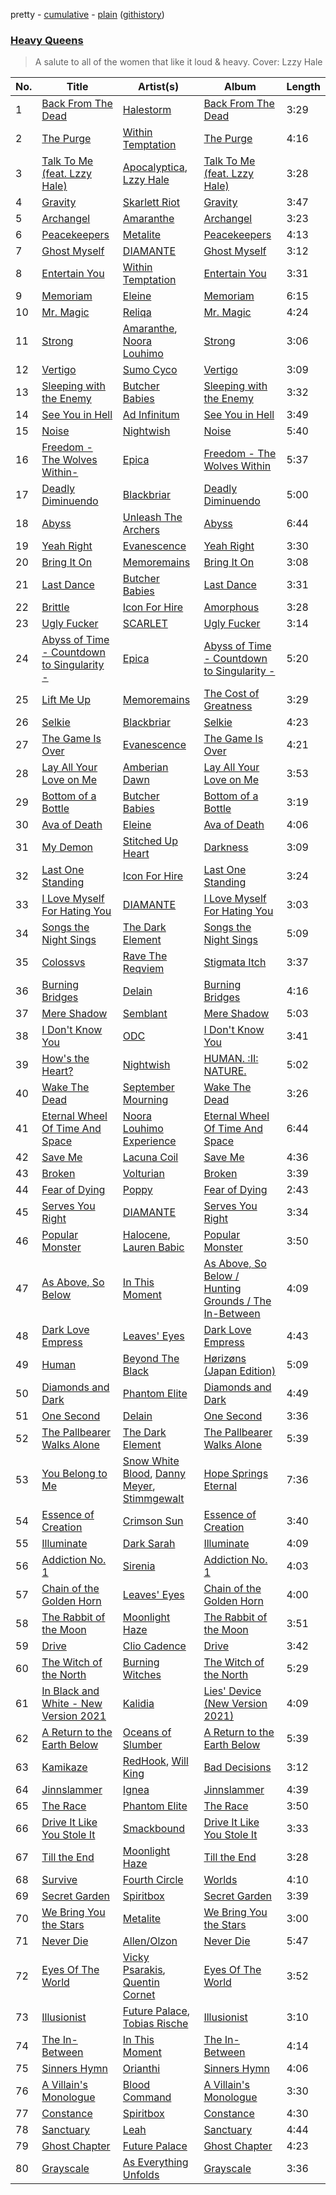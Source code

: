 pretty - [cumulative](/playlists/cumulative/Heavy%20Queens.md) - [plain](/playlists/plain/37i9dQZF1DWXDJDWnzE39E) ([githistory](https://github.githistory.xyz/mackorone/spotify-playlist-archive/blob/main/playlists/plain/37i9dQZF1DWXDJDWnzE39E))

### [Heavy Queens](https://open.spotify.com/playlist/37i9dQZF1DWXDJDWnzE39E)

> A salute to all of the women that like it loud & heavy. Cover: Lzzy Hale 

| No. | Title | Artist(s) | Album | Length |
|---|---|---|---|---|
| 1 | [Back From The Dead](https://open.spotify.com/track/3HmacKgc27YnAfSwxGVxW2) | [Halestorm](https://open.spotify.com/artist/6om12Ev5ppgoMy3OYSoech) | [Back From The Dead](https://open.spotify.com/album/5djxJJQVLaUMKJlFMjoZg2) | 3:29 |
| 2 | [The Purge](https://open.spotify.com/track/6pR3NxgHtficTizsYVRRmX) | [Within Temptation](https://open.spotify.com/artist/3hE8S8ohRErocpkY7uJW4a) | [The Purge](https://open.spotify.com/album/3niQnbWWHiZqnqOHdM9N0U) | 4:16 |
| 3 | [Talk To Me (feat. Lzzy Hale)](https://open.spotify.com/track/00i9VF7sjSaTqblAuKFBDO) | [Apocalyptica](https://open.spotify.com/artist/4Lm0pUvmisUHMdoky5ch2I), [Lzzy Hale](https://open.spotify.com/artist/3Nbau9SoiH72jmJdUTqjOY) | [Talk To Me (feat. Lzzy Hale)](https://open.spotify.com/album/3W8ep9kCGVEf5TLFtRRB2T) | 3:28 |
| 4 | [Gravity](https://open.spotify.com/track/5p8MkAxGr7LkiVvtuduiCD) | [Skarlett Riot](https://open.spotify.com/artist/6IN0ZavFCDhKZ2N3NT7E3z) | [Gravity](https://open.spotify.com/album/2WBcy59E3bZDlLXTrZK0AZ) | 3:47 |
| 5 | [Archangel](https://open.spotify.com/track/28aQT80RVsVsD1X98WCew1) | [Amaranthe](https://open.spotify.com/artist/2KaW48xlLnXC2v8tvyhWsa) | [Archangel](https://open.spotify.com/album/3nwMvp5aCT0IUYXNATk4b2) | 3:23 |
| 6 | [Peacekeepers](https://open.spotify.com/track/7pXR2dMRaCpxz5zOrE0lP9) | [Metalite](https://open.spotify.com/artist/18RXUrxy1BYOOvrW0XuFBg) | [Peacekeepers](https://open.spotify.com/album/6n6NSUl6ACzrurerNthgHh) | 4:13 |
| 7 | [Ghost Myself](https://open.spotify.com/track/1FFuIUSAYyuhT4Myem8tgT) | [DIAMANTE](https://open.spotify.com/artist/6jMXENspOIBHOTQNQDTxsW) | [Ghost Myself](https://open.spotify.com/album/3DvF9spIyVvxXlndS0AR3F) | 3:12 |
| 8 | [Entertain You](https://open.spotify.com/track/70HVKogWbgiA4XaXa2GowH) | [Within Temptation](https://open.spotify.com/artist/3hE8S8ohRErocpkY7uJW4a) | [Entertain You](https://open.spotify.com/album/5fE1zz1xFy9wRLmruEo9A3) | 3:31 |
| 9 | [Memoriam](https://open.spotify.com/track/0Le2T1wm78Ycrtj7vdrCwG) | [Eleine](https://open.spotify.com/artist/2L2rV1gDa17HwFcFCWBIAx) | [Memoriam](https://open.spotify.com/album/61dUMU9JXCrHEHhXgu3yFC) | 6:15 |
| 10 | [Mr. Magic](https://open.spotify.com/track/0VwhP56nyBybH9WhLhMPrG) | [Reliqa](https://open.spotify.com/artist/1R9eQdiIWCTdMAeIMA3oLK) | [Mr. Magic](https://open.spotify.com/album/0YyqEjOMn7E0hhSgIrhl1A) | 4:24 |
| 11 | [Strong](https://open.spotify.com/track/3FFjdo3CSKqeGx3nlN0WWv) | [Amaranthe](https://open.spotify.com/artist/2KaW48xlLnXC2v8tvyhWsa), [Noora Louhimo](https://open.spotify.com/artist/1sohI3zY96pI2KJICKOYBA) | [Strong](https://open.spotify.com/album/5wOeEqQPVbXisrwRKmxLBc) | 3:06 |
| 12 | [Vertigo](https://open.spotify.com/track/1glkXrrq1qC6lhcNijksWb) | [Sumo Cyco](https://open.spotify.com/artist/3rSpnCzb6wtsvZlGkkcHz4) | [Vertigo](https://open.spotify.com/album/2zx6YAkUgWJDY1EyLF28Jc) | 3:09 |
| 13 | [Sleeping with the Enemy](https://open.spotify.com/track/4vzlN6pMehztFUIdNlei1m) | [Butcher Babies](https://open.spotify.com/artist/6FcvjJzvxgybo7Ywsj0hRj) | [Sleeping with the Enemy](https://open.spotify.com/album/3xGmtGuHsGeKBr9mMvAseA) | 3:32 |
| 14 | [See You in Hell](https://open.spotify.com/track/48hnT1MKDCeRiufK6uCToc) | [Ad Infinitum](https://open.spotify.com/artist/2X3qFQFHkm1sOGo5ppIoSD) | [See You in Hell](https://open.spotify.com/album/20QqdzCbXmdDXgtSerBEgD) | 3:49 |
| 15 | [Noise](https://open.spotify.com/track/2a3sZJP4uTrNQbj0EdiUuV) | [Nightwish](https://open.spotify.com/artist/2NPduAUeLVsfIauhRwuft1) | [Noise](https://open.spotify.com/album/6gOIHf3Y3W7uTe8ERFYzex) | 5:40 |
| 16 | [Freedom - The Wolves Within-](https://open.spotify.com/track/5hSnN8wtaGNRgdERMeQIx1) | [Epica](https://open.spotify.com/artist/5HA5aLY3jJV7eimXWkRBBp) | [Freedom - The Wolves Within](https://open.spotify.com/album/3MVad7SlfyPymJjJ1g6yk9) | 5:37 |
| 17 | [Deadly Diminuendo](https://open.spotify.com/track/2pegQHGPUESaQVskx8abmD) | [Blackbriar](https://open.spotify.com/artist/6PXQUX3BYTSVj7LcvviOmI) | [Deadly Diminuendo](https://open.spotify.com/album/18IqZIXN29LgCfyOW1eSFl) | 5:00 |
| 18 | [Abyss](https://open.spotify.com/track/6dGSXCf230k3YsEGOvXNAy) | [Unleash The Archers](https://open.spotify.com/artist/6irKXFXk2sPNmHtKqmrfuU) | [Abyss](https://open.spotify.com/album/7FgdN0xNj5EfXUo0falBTN) | 6:44 |
| 19 | [Yeah Right](https://open.spotify.com/track/0UY45tlfKBdZhhku10TBEc) | [Evanescence](https://open.spotify.com/artist/5nGIFgo0shDenQYSE0Sn7c) | [Yeah Right](https://open.spotify.com/album/4Iz5ekk3xTAlml2xuo406P) | 3:30 |
| 20 | [Bring It On](https://open.spotify.com/track/4ALKHYGCjaRs9NuKVcUeON) | [Memoremains](https://open.spotify.com/artist/59YzmPPL4s9KUfV4kqWYS1) | [Bring It On](https://open.spotify.com/album/5ORHVTkHbZgXHVpOFQS7z8) | 3:08 |
| 21 | [Last Dance](https://open.spotify.com/track/6xrsNVrcVdTgoR7ikHWZWX) | [Butcher Babies](https://open.spotify.com/artist/6FcvjJzvxgybo7Ywsj0hRj) | [Last Dance](https://open.spotify.com/album/6Tayomr8QmeU9u0f2GJ0Vt) | 3:31 |
| 22 | [Brittle](https://open.spotify.com/track/274jFVlDzqSsUh2PMlsuM7) | [Icon For Hire](https://open.spotify.com/artist/1Jy0lTKAQDnTklKzF0g2o7) | [Amorphous](https://open.spotify.com/album/5my61AdRA8g0oBJjVDXcwB) | 3:28 |
| 23 | [Ugly Fucker](https://open.spotify.com/track/4Nn1QhNCbg405jWYRgIybs) | [SCARLET](https://open.spotify.com/artist/1ezwRjcVcSgr0HNIwRd2CN) | [Ugly Fucker](https://open.spotify.com/album/4XsoXgTq479PpAFbzExxF6) | 3:14 |
| 24 | [Abyss of Time - Countdown to Singularity -](https://open.spotify.com/track/6H7dnpIpKtGAzV2BenMBvD) | [Epica](https://open.spotify.com/artist/5HA5aLY3jJV7eimXWkRBBp) | [Abyss of Time - Countdown to Singularity -](https://open.spotify.com/album/1eHGtp7HwxcYq6JGcDEbed) | 5:20 |
| 25 | [Lift Me Up](https://open.spotify.com/track/6ZwpGvNNC9vEzqsrtdRyVk) | [Memoremains](https://open.spotify.com/artist/59YzmPPL4s9KUfV4kqWYS1) | [The Cost of Greatness](https://open.spotify.com/album/0EaobWjAKwyRNMheJL0OMU) | 3:29 |
| 26 | [Selkie](https://open.spotify.com/track/7KmOdUvmCw5VQSXRt4qsef) | [Blackbriar](https://open.spotify.com/artist/6PXQUX3BYTSVj7LcvviOmI) | [Selkie](https://open.spotify.com/album/30S5mUJoW5fMUGFNUxSHOE) | 4:23 |
| 27 | [The Game Is Over](https://open.spotify.com/track/3mACHKoDo7dA8DChTRnp4p) | [Evanescence](https://open.spotify.com/artist/5nGIFgo0shDenQYSE0Sn7c) | [The Game Is Over](https://open.spotify.com/album/4OWpobECNo3zO0S9HHxzmW) | 4:21 |
| 28 | [Lay All Your Love on Me](https://open.spotify.com/track/7pQkSNKRQgaN9HdlMvf2NP) | [Amberian Dawn](https://open.spotify.com/artist/01DQQFGEOzbFugH5FcVAgI) | [Lay All Your Love on Me](https://open.spotify.com/album/5vNkP3tfQItCM7PLz52ZAm) | 3:53 |
| 29 | [Bottom of a Bottle](https://open.spotify.com/track/3NmE7kZ70BVawiIw5h438U) | [Butcher Babies](https://open.spotify.com/artist/6FcvjJzvxgybo7Ywsj0hRj) | [Bottom of a Bottle](https://open.spotify.com/album/4wDzDgS3DzXNoFnwVy1yD3) | 3:19 |
| 30 | [Ava of Death](https://open.spotify.com/track/3PGVf5SlJVHgz0zKC12pmq) | [Eleine](https://open.spotify.com/artist/2L2rV1gDa17HwFcFCWBIAx) | [Ava of Death](https://open.spotify.com/album/3Sya5RIH8NDaJ3X9rhhXdG) | 4:06 |
| 31 | [My Demon](https://open.spotify.com/track/53Lw9RbJ8JoU4HddmFF9HR) | [Stitched Up Heart](https://open.spotify.com/artist/4XG961Y3fzZF5k2gfpnaNt) | [Darkness](https://open.spotify.com/album/31w55jlg4HsGp2lp9ZgnG9) | 3:09 |
| 32 | [Last One Standing](https://open.spotify.com/track/0l9zlXpT3inDwP7pRvnIS7) | [Icon For Hire](https://open.spotify.com/artist/1Jy0lTKAQDnTklKzF0g2o7) | [Last One Standing](https://open.spotify.com/album/09BxkLEcznMDHJ9MWH4FtE) | 3:24 |
| 33 | [I Love Myself For Hating You](https://open.spotify.com/track/10Qt5VgwKIRXK7hZSu9pmX) | [DIAMANTE](https://open.spotify.com/artist/6jMXENspOIBHOTQNQDTxsW) | [I Love Myself For Hating You](https://open.spotify.com/album/5RuAoYEfSDHtCGOaf28LUB) | 3:03 |
| 34 | [Songs the Night Sings](https://open.spotify.com/track/7iZoDXIunEJkR7nWLxRoQu) | [The Dark Element](https://open.spotify.com/artist/4yWabEiTzKShbBiy14Xx7f) | [Songs the Night Sings](https://open.spotify.com/album/78tux8SHmvu04TZ4Hzocnr) | 5:09 |
| 35 | [Colossvs](https://open.spotify.com/track/1E1pBWlUty7Fh9BlB5KKZX) | [Rave The Reqviem](https://open.spotify.com/artist/1NcsVSxFdXsnwvE64zV9xX) | [Stigmata Itch](https://open.spotify.com/album/0YN2h97Ec5cgXnquBFOxH7) | 3:37 |
| 36 | [Burning Bridges](https://open.spotify.com/track/1fhdqCtbx5ZBmwyDgs5hQB) | [Delain](https://open.spotify.com/artist/6pIRdCtSE5hLFfIfcTAicI) | [Burning Bridges](https://open.spotify.com/album/7EK2E6RqmxSuYjVKaTn8T8) | 4:16 |
| 37 | [Mere Shadow](https://open.spotify.com/track/76VG6yEGc6asJWoyYoMakJ) | [Semblant](https://open.spotify.com/artist/6XbRGptXH3evQfHCfKCqiO) | [Mere Shadow](https://open.spotify.com/album/5unM9KhVkZwr7oMlRsLo2P) | 5:03 |
| 38 | [I Don't Know You](https://open.spotify.com/track/0038p5duwZ3euoTDxmizmF) | [ODC](https://open.spotify.com/artist/1mnVffOIDOAeCLxjZ1jOQj) | [I Don't Know You](https://open.spotify.com/album/3psICZrRJ4DyfrMhzXSStd) | 3:41 |
| 39 | [How's the Heart?](https://open.spotify.com/track/6lkVbijlh932FSS2I0gDrR) | [Nightwish](https://open.spotify.com/artist/2NPduAUeLVsfIauhRwuft1) | [HUMAN. :II: NATURE.](https://open.spotify.com/album/1iSsdlURK7CGUVlcz4M5Li) | 5:02 |
| 40 | [Wake The Dead](https://open.spotify.com/track/2Jvrhhgjyy5Tu8S8Is8sFb) | [September Mourning](https://open.spotify.com/artist/3u6jopsj6GeZAHJAmfUxk1) | [Wake The Dead](https://open.spotify.com/album/73Pgfi0hoibHQyesMK8x2R) | 3:26 |
| 41 | [Eternal Wheel Of Time And Space](https://open.spotify.com/track/5iIcD91VQtDPPXRzyUKg1m) | [Noora Louhimo Experience](https://open.spotify.com/artist/3GN2WYCDZUjOFlHMwZjcCA) | [Eternal Wheel Of Time And Space](https://open.spotify.com/album/6zXIyHCsYlwXrL3WL5ZKgz) | 6:44 |
| 42 | [Save Me](https://open.spotify.com/track/02uw1BC34CaOgdnI6hO8Op) | [Lacuna Coil](https://open.spotify.com/artist/4OAddazJM576euUnFSvXSL) | [Save Me](https://open.spotify.com/album/2s9RyhUVacokAqGkGE3rSL) | 4:36 |
| 43 | [Broken](https://open.spotify.com/track/0KpIAcKc7fhgZwr29Svk7t) | [Volturian](https://open.spotify.com/artist/1kaSMA4dkMLk11AoMUQdoJ) | [Broken](https://open.spotify.com/album/0KFP8PnNDxR1UHqRGfaztl) | 3:39 |
| 44 | [Fear of Dying](https://open.spotify.com/track/1iJDsSrrVM1GrToPOMnq0e) | [Poppy](https://open.spotify.com/artist/5mlbvTfWUOfDrUIK6dkNzv) | [Fear of Dying](https://open.spotify.com/album/37p6hHok2BlHQ3VjiRGrTt) | 2:43 |
| 45 | [Serves You Right](https://open.spotify.com/track/1xPlB6cboQgE0C9yVlVc0v) | [DIAMANTE](https://open.spotify.com/artist/6jMXENspOIBHOTQNQDTxsW) | [Serves You Right](https://open.spotify.com/album/1peMzsH0CEKYGcj4t2wdrg) | 3:34 |
| 46 | [Popular Monster](https://open.spotify.com/track/3BqzUoMXksxJZ0dqtPMiWo) | [Halocene](https://open.spotify.com/artist/1S4xN9nvW5vlFoRBisdxUL), [Lauren Babic](https://open.spotify.com/artist/6nT7RjBCuuggrafnb43vUX) | [Popular Monster](https://open.spotify.com/album/73OBNhPJKktJ2cQFh0x1VC) | 3:50 |
| 47 | [As Above, So Below](https://open.spotify.com/track/0CxrhLohV65mdYOlGX4Zw4) | [In This Moment](https://open.spotify.com/artist/6tbLPxj1uQ6vsRQZI2YFCT) | [As Above, So Below / Hunting Grounds / The In-Between](https://open.spotify.com/album/2pQDdTHDG50tBGQvF58RuK) | 4:09 |
| 48 | [Dark Love Empress](https://open.spotify.com/track/7o3eiEmgW9j7vOotdBcUxY) | [Leaves' Eyes](https://open.spotify.com/artist/63qODcvBCdG2kTguOJkEqJ) | [Dark Love Empress](https://open.spotify.com/album/1dRkb4FLPAg8vWCu0k6TJW) | 4:43 |
| 49 | [Human](https://open.spotify.com/track/55oKgX5jQ5dKoDaFgdKKWj) | [Beyond The Black](https://open.spotify.com/artist/6swnqiL41Bd4gO2fnAXXrf) | [Hørizøns (Japan Edition)](https://open.spotify.com/album/0VwikXNNIS52z30sDyuMBK) | 5:09 |
| 50 | [Diamonds and Dark](https://open.spotify.com/track/1fNO2fYTMVnadgqF5Aqui7) | [Phantom Elite](https://open.spotify.com/artist/4PJpzyQV2oBuVew8BXjBnX) | [Diamonds and Dark](https://open.spotify.com/album/0REvlMPAOWsiNrjin4bmdw) | 4:49 |
| 51 | [One Second](https://open.spotify.com/track/6frLIzuYmfTQcfX4khfRZP) | [Delain](https://open.spotify.com/artist/6pIRdCtSE5hLFfIfcTAicI) | [One Second](https://open.spotify.com/album/6cyzwj2z7TDNU9Vhk85w1s) | 3:36 |
| 52 | [The Pallbearer Walks Alone](https://open.spotify.com/track/4fGxMI4p6dOxXCutg1vrRx) | [The Dark Element](https://open.spotify.com/artist/4yWabEiTzKShbBiy14Xx7f) | [The Pallbearer Walks Alone](https://open.spotify.com/album/79SHmZSz5FBsx2TAtv4PcC) | 5:39 |
| 53 | [You Belong to Me](https://open.spotify.com/track/55CskTAlGmdKUZb7FHwKpb) | [Snow White Blood](https://open.spotify.com/artist/59QoR8vFlxylSsDczH2TxW), [Danny Meyer](https://open.spotify.com/artist/1hcmqU4ByrfxRKPvohDJKT), [Stimmgewalt](https://open.spotify.com/artist/5kO2EHhesjO3Wit94Q9HfM) | [Hope Springs Eternal](https://open.spotify.com/album/4CIzS1KD1bplHbI2jivWjY) | 7:36 |
| 54 | [Essence of Creation](https://open.spotify.com/track/3bBNyJyFq8URxkT4HEH0CV) | [Crimson Sun](https://open.spotify.com/artist/6swg1JhIcRgZCqAHi3MDp9) | [Essence of Creation](https://open.spotify.com/album/3DQp7BgAjsEc0L6ZKnsCjx) | 3:40 |
| 55 | [Illuminate](https://open.spotify.com/track/5JPgkThibvLJiFTBdfS7Bn) | [Dark Sarah](https://open.spotify.com/artist/6TvwiAPxsB2Zj2o8bNlogk) | [Illuminate](https://open.spotify.com/album/2H7PzKyqWvWLR1eSETDQ2J) | 4:09 |
| 56 | [Addiction No. 1](https://open.spotify.com/track/07vsyfznDCcwRlxUxciSUT) | [Sirenia](https://open.spotify.com/artist/5FXMcILCOMjljRTV6cLoiE) | [Addiction No. 1](https://open.spotify.com/album/1rjWeeoLm4mC2atxEbLwXC) | 4:03 |
| 57 | [Chain of the Golden Horn](https://open.spotify.com/track/2Fn6YAHjuM0Th4L0QCvwUV) | [Leaves' Eyes](https://open.spotify.com/artist/63qODcvBCdG2kTguOJkEqJ) | [Chain of the Golden Horn](https://open.spotify.com/album/7vGhZpOO230V2JKMNYcWXj) | 4:00 |
| 58 | [The Rabbit of the Moon](https://open.spotify.com/track/7wZtgKnzj7Deq3VWznDQr4) | [Moonlight Haze](https://open.spotify.com/artist/1J9Jg6CEtjR3C4SFXz1elX) | [The Rabbit of the Moon](https://open.spotify.com/album/6q6cX2WLPycQTPKUV79KKS) | 3:51 |
| 59 | [Drive](https://open.spotify.com/track/1D27ysHw4QbNyGfEe4yljT) | [Clio Cadence](https://open.spotify.com/artist/7ptBJGsem3xogV261ZUhtq) | [Drive](https://open.spotify.com/album/6fdWJnMaCRzCvsHhTvrXGU) | 3:42 |
| 60 | [The Witch of the North](https://open.spotify.com/track/4Bsaetsm0Ov8D7RvmFckVy) | [Burning Witches](https://open.spotify.com/artist/0eNuNAhL4dW2nvKbSe2mS8) | [The Witch of the North](https://open.spotify.com/album/6SQ4rGkdF2xqaBfLWj78Nn) | 5:29 |
| 61 | [In Black and White - New Version 2021](https://open.spotify.com/track/0pT7kpkT3rBpZkXfwP6YYB) | [Kalidia](https://open.spotify.com/artist/0CNwIzfosLnGPKiVrLtLxA) | [Lies' Device (New Version 2021)](https://open.spotify.com/album/3tVQsBnb2stVCvWzM7aXgB) | 4:09 |
| 62 | [A Return to the Earth Below](https://open.spotify.com/track/7wjFG8WltMzLjo8lVC6Rfe) | [Oceans of Slumber](https://open.spotify.com/artist/2JSza6IRxLr1Ez3wqKd0SY) | [A Return to the Earth Below](https://open.spotify.com/album/2vH9KhmMLvlH4DlPtdbB7z) | 5:39 |
| 63 | [Kamikaze](https://open.spotify.com/track/5ijQMO46fAA1zLF4xVhH4h) | [RedHook](https://open.spotify.com/artist/6OVWDN6Ty6RfnhUJlrYBlI), [Will King](https://open.spotify.com/artist/3g3ei7i91lYAZuV3UWPZgt) | [Bad Decisions](https://open.spotify.com/album/1BrlrOBkf4gZ8NP3tT2JhB) | 3:12 |
| 64 | [Jinnslammer](https://open.spotify.com/track/2AjEKcRXkntPkujLXp6hGD) | [Ignea](https://open.spotify.com/artist/7E7V95LId9MPJ6anIK1qrM) | [Jinnslammer](https://open.spotify.com/album/6W3LQ5tl5c3srkHOjfG7N9) | 4:39 |
| 65 | [The Race](https://open.spotify.com/track/6lKyAAxp5Rl7HHoU39AQfS) | [Phantom Elite](https://open.spotify.com/artist/4PJpzyQV2oBuVew8BXjBnX) | [The Race](https://open.spotify.com/album/421Nn2bUhsnMxP1oiV9Q2F) | 3:50 |
| 66 | [Drive It Like You Stole It](https://open.spotify.com/track/74qhamOhw3kR1BCgpCnsiW) | [Smackbound](https://open.spotify.com/artist/0ySxXqivCV6zY7EVbrTDfe) | [Drive It Like You Stole It](https://open.spotify.com/album/7sUt71Y22RFvzGHYFolvaB) | 3:33 |
| 67 | [Till the End](https://open.spotify.com/track/4mGrLbuibhtaUS5McNoUxi) | [Moonlight Haze](https://open.spotify.com/artist/1J9Jg6CEtjR3C4SFXz1elX) | [Till the End](https://open.spotify.com/album/3tGBWNAS5szJEllpKrgyX5) | 3:28 |
| 68 | [Survive](https://open.spotify.com/track/52NcH4UUTchFFVFSCTZd45) | [Fourth Circle](https://open.spotify.com/artist/0BwJ4rUxt1w8iIt2bCajCK) | [Worlds](https://open.spotify.com/album/2CuDTHaPofIqYTy2UZYkUR) | 4:10 |
| 69 | [Secret Garden](https://open.spotify.com/track/2SKbTx3bPi2aPu5GRz59Dz) | [Spiritbox](https://open.spotify.com/artist/4MzJMcHQBl9SIYSjwWn8QW) | [Secret Garden](https://open.spotify.com/album/1tWbfY8SUwLBt8g5VuvatE) | 3:39 |
| 70 | [We Bring You the Stars](https://open.spotify.com/track/0xZ75ORYh9uWtBkCDbV8YU) | [Metalite](https://open.spotify.com/artist/18RXUrxy1BYOOvrW0XuFBg) | [We Bring You the Stars](https://open.spotify.com/album/2Y2c3UxmXkDuhbjnIAE9so) | 3:00 |
| 71 | [Never Die](https://open.spotify.com/track/5nFyBTvOprvEosMaZCGVU9) | [Allen/Olzon](https://open.spotify.com/artist/34W3MmEwZVbj136Xk3G2EK) | [Never Die](https://open.spotify.com/album/3ewJ6ftp5b87dcVoMYbmDI) | 5:47 |
| 72 | [Eyes Of The World](https://open.spotify.com/track/6BQhXq7JHYEEEu9G52UIws) | [Vicky Psarakis](https://open.spotify.com/artist/6wgfKETz8TigbBqevjeAwZ), [Quentin Cornet](https://open.spotify.com/artist/5CvD9cjmaWp8C8oB3HVavl) | [Eyes Of The World](https://open.spotify.com/album/7kxAYpirhF9ov4wHoe6yXn) | 3:52 |
| 73 | [Illusionist](https://open.spotify.com/track/0ntFhFYgGoRTvQsa6qEaUC) | [Future Palace](https://open.spotify.com/artist/4QnuZOyl4C9d1keyOZXJ21), [Tobias Rische](https://open.spotify.com/artist/7GaKWK9w2lGfFhyYVjvhBe) | [Illusionist](https://open.spotify.com/album/2Uubui4aJ9UG6x5V7R8W1b) | 3:10 |
| 74 | [The In-Between](https://open.spotify.com/track/3zyO75z96PN667L0I7jgwf) | [In This Moment](https://open.spotify.com/artist/6tbLPxj1uQ6vsRQZI2YFCT) | [The In-Between](https://open.spotify.com/album/6Bt8Eq2zqc6NxAgqRRngC1) | 4:14 |
| 75 | [Sinners Hymn](https://open.spotify.com/track/7dUaX05uxCNK5lC3329O0E) | [Orianthi](https://open.spotify.com/artist/0yNy8fi1yBBq526E6mx4Zs) | [Sinners Hymn](https://open.spotify.com/album/7mL41tnKXoqUdoEvViyO4l) | 4:06 |
| 76 | [A Villain's Monologue](https://open.spotify.com/track/1Kp80mQhmtLSJCJwzLrnXP) | [Blood Command](https://open.spotify.com/artist/4WfUbvICLrqPW9rzuNGS1f) | [A Villain's Monologue](https://open.spotify.com/album/6jM1PfqatUmUVUxk0KrXgU) | 3:30 |
| 77 | [Constance](https://open.spotify.com/track/0Zlx1KWGu52inBW23CUukE) | [Spiritbox](https://open.spotify.com/artist/4MzJMcHQBl9SIYSjwWn8QW) | [Constance](https://open.spotify.com/album/7nQLzgir5udDRYcLIpmlyx) | 4:30 |
| 78 | [Sanctuary](https://open.spotify.com/track/121A7emtDzvnIiXZWlAP3S) | [Leah](https://open.spotify.com/artist/5JrVokmullzV1zq8M8iP69) | [Sanctuary](https://open.spotify.com/album/4YIWJJcTcA7dyjTNMu1hO2) | 4:44 |
| 79 | [Ghost Chapter](https://open.spotify.com/track/4MP1Cd8JF42yF7zFUUxmrj) | [Future Palace](https://open.spotify.com/artist/4QnuZOyl4C9d1keyOZXJ21) | [Ghost Chapter](https://open.spotify.com/album/4WKQe4glk7azHIj5Bfgm8y) | 4:23 |
| 80 | [Grayscale](https://open.spotify.com/track/0Y3pzMEX6ZF40dp1RAOrZk) | [As Everything Unfolds](https://open.spotify.com/artist/28IImD2QqPWTQ2cWgOMQNT) | [Grayscale](https://open.spotify.com/album/2nklray2e6vk84ASC20FsK) | 3:36 |